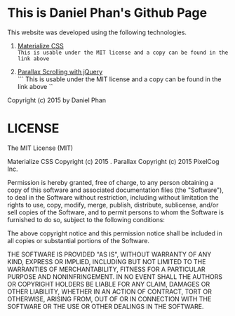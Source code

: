 # This is Daniel Phan's Github Page

This website was developed using the following technologies.

1. [Materialize CSS](http://materializecss.com/)  
  ``` This is usable under the MIT license and a copy can be found in the link above ```

2. [Parallax Scrolling with jQuery](http://pixelcog.github.io/parallax.js/)  
  ``` This is usable under the MIT license and a copy can be found in the link above ``

Copyright (c) 2015 by Daniel Phan

LICENSE 
=======

The MIT License (MIT)

Materialize CSS Copyright (c) 2015 .
Parallax Copyright (c) 2015 PixelCog Inc.

Permission is hereby granted, free of charge, to any person obtaining a copy
of this software and associated documentation files (the "Software"), to deal
in the Software without restriction, including without limitation the rights
to use, copy, modify, merge, publish, distribute, sublicense, and/or sell
copies of the Software, and to permit persons to whom the Software is
furnished to do so, subject to the following conditions:

The above copyright notice and this permission notice shall be included in all
copies or substantial portions of the Software.

THE SOFTWARE IS PROVIDED "AS IS", WITHOUT WARRANTY OF ANY KIND, EXPRESS OR
IMPLIED, INCLUDING BUT NOT LIMITED TO THE WARRANTIES OF MERCHANTABILITY,
FITNESS FOR A PARTICULAR PURPOSE AND NONINFRINGEMENT. IN NO EVENT SHALL THE
AUTHORS OR COPYRIGHT HOLDERS BE LIABLE FOR ANY CLAIM, DAMAGES OR OTHER
LIABILITY, WHETHER IN AN ACTION OF CONTRACT, TORT OR OTHERWISE, ARISING FROM,
OUT OF OR IN CONNECTION WITH THE SOFTWARE OR THE USE OR OTHER DEALINGS IN THE
SOFTWARE.